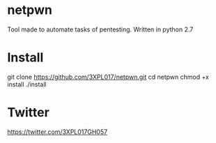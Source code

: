 # netpwn
Tool made to automate tasks of pentesting.
Written in python 2.7

# Install
git clone https://github.com/3XPL017/netpwn.git
cd netpwn
chmod +x install
./install

# Twitter
https://twitter.com/3XPL017GH057
